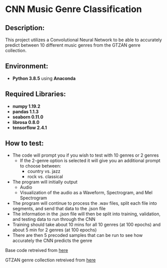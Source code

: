 # CNN Music Genre Classification

## Description:
 
This project utilizes a Convolutional Neural Network to be able to accurately predict between 10 different music genres from the GTZAN genre collection.

## Environment:

* **Python 3.8.5** using **Anaconda** 

## Required Libraries:

* **numpy 1.19.2**
* **pandas 1.1.3**
* **seaborn 0.11.0**
* **librosa 0.8.0**
* **tensorflow 2.4.1**

## How to test:

* The code will prompt you if you wish to test with 10 genres or 2 genres
	* If the 2-genre option is selected it will give you an additional prompt to choose between: 
		* country vs. jazz 
		* rock vs. classical
* The program will initially output
	* Audio
	* Visualization of the audio as a Waveform, Spectrogram, and Mel Spectrogram
* The program will continue to process the .wav files, split each file into segments, and send that data to the .json file
* The information in the .json file will then be split into training, validation, and testing data to run through the CNN 
* Training should take about 10 mins for all 10 genres (at 100 epochs) and about 5 min for 2 genres (at 100 epochs)
* There are then 5 precoded samples that can be run to see how accurately the CNN predicts the genre

Base code retreived from [here](https://www.kaggle.com/bryanchooo/genre-classification-using-tensorflow-cnn)

GTZAN genre collection retreived from [here](https://www.kaggle.com/bryanchooo/genre-classification-using-tensorflow-cnn/data)
